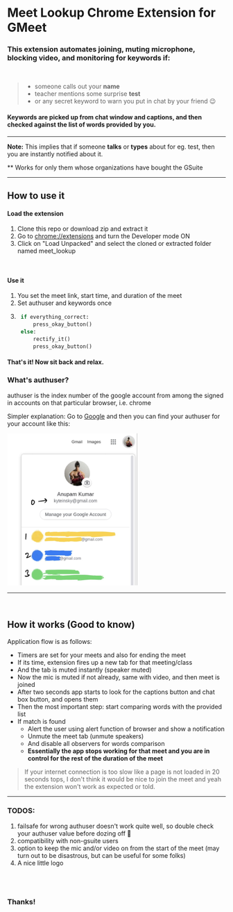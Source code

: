
# Meet Lookup Chrome Extension for GMeet

### This extension automates joining, muting microphone, blocking video, and monitoring for keywords if:
<br />

> - someone calls out your **name**
> - teacher mentions some surprise **test**
> - or any secret keyword to warn you put in chat by your friend :wink:

#### Keywords are picked up from chat window and captions, and then checked against the list of words provided by you.

---
**Note:** This implies that if someone **talks** or **types** about for eg. test, then you are instantly notified about it.

** Works for only them whose organizations have bought the GSuite

---


## How to use it

#### Load the extension
1. Clone this repo or download zip and extract it
2. Go to [chrome://extensions](chrome://extensions) and turn the Developer mode ON
3. Click on "Load Unpacked" and select the cloned or extracted folder named meet_lookup

<br />

#### Use it

1. You set the meet link, start time, and duration of the meet
2. Set authuser and keywords once
3. ```python
	if everything_correct:
		press_okay_button()
	else:
		rectify_it()
		press_okay_button()

#### That's it! Now sit back and relax.

### What's authuser?
authuser is the index number of the google account from among the signed in accounts on that particular browser, i.e. chrome

Simpler explanation: Go to [Google](https://google.com) and then you can find your authuser for your account like this:

<img src="assets/authuser.jpg" height="350px" width="300px" />

---

<br />

## How it works (Good to know)

Application flow is as follows:

- Timers are set for your meets and also for ending the meet
- If its time, extension fires up a new tab for that meeting/class
- And the tab is muted instantly (speaker muted)
- Now the mic is muted if not already, same with video, and then meet is joined
- After two seconds app starts to look for the captions button and chat box button, and opens them
- Then the most important step: start comparing words with the provided list
- If match is found
  - Alert the user using alert function of browser and show a notification
  - Unmute the meet tab (unmute speakers)
  - And disable all observers for words comparison
  - **Essentially the app stops working for that meet and you are in control for the rest of the duration of the meet**

> If your internet connection is too slow like a page is not loaded in 20 seconds tops, I don't think it would be nice to join the meet and yeah the extension won't work as expected or told.

---

### TODOS:
1. failsafe for wrong authuser doesn't work quite well, so double check your authuser value before dozing off :slightly_smiling_face:
2. compatibility with non-gsuite users
3. option to keep the mic and/or video on from the start of the meet (may turn out to be disastrous, but can be useful for some folks)
4. A nice little logo

<br />
<br />

### Thanks!
